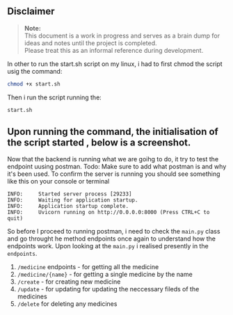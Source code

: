 ## Disclaimer

> **Note:**  
> This document is a work in progress and serves as a brain dump for ideas and notes until the project is completed.  
> Please treat this as an informal reference during development.

In other to run the start.sh script on my linux, i had to first chmod the script usig the command: 
```sh
chmod +x start.sh
```
Then i run the script running the:
```sh
start.sh
```
Upon running the command, the initialisation of the script started , below is a screenshot.
---
Now that the backend is running what we are goihg to do, it try to test the endpoint uusing postman. 
Todo: Make sure to add what postman is and why it's been used.
To confirm the server is running you should see something like this on your console or terminal
```
INFO:     Started server process [29233]
INFO:     Waiting for application startup.
INFO:     Application startup complete.
INFO:     Uvicorn running on http://0.0.0.0:8000 (Press CTRL+C to quit)
```
So before I proceed to running postman, i need to check the `main.py` class and go throught he method endpoints once again to understand how the endpoints work.
Upon looking at the `main.py` i realised presently in the `endpoints`.
1. `/medicine` endpoints - for getting all the medicine 
2. `/medicine/{name}` - for getting a single medicine by the name
3. `/create` - for creating new medicine
4. `/update` - for updating for updating the neccessary fileds of the medicines
5. `/delete` for deleting any medicines